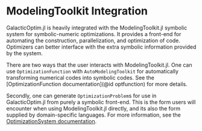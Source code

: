 # ModelingToolkit Integration

GalacticOptim.jl is heavily integrated with the ModelingToolkit.jl
symbolic system for symbolic-numeric optimizations. It provides a
front-end for automating the construction, parallelization, and
optimization of code. Optimizers can better interface with the extra
symbolic information provided by the system.

There are two ways that the user interacts with ModelingToolkit.jl.
One can use `OptimizationFunction` with `AutoModelingToolkit` for
automatically transforming numerical codes into symbolic codes. See
the [OptimizationFunction documentation](@id optfunction) for more
details.

Secondly, one can generate `OptimizationProblem`s for use in
GalacticOptim.jl from purely a symbolic front-end. This is the form
users will encounter when using ModelingToolkit.jl directly, and its
also the form supplied by domain-specific languages. For more information,
see the [OptimizationSystem documentation](https://mtk.sciml.ai/dev/systems/OptimizationSystem/).
